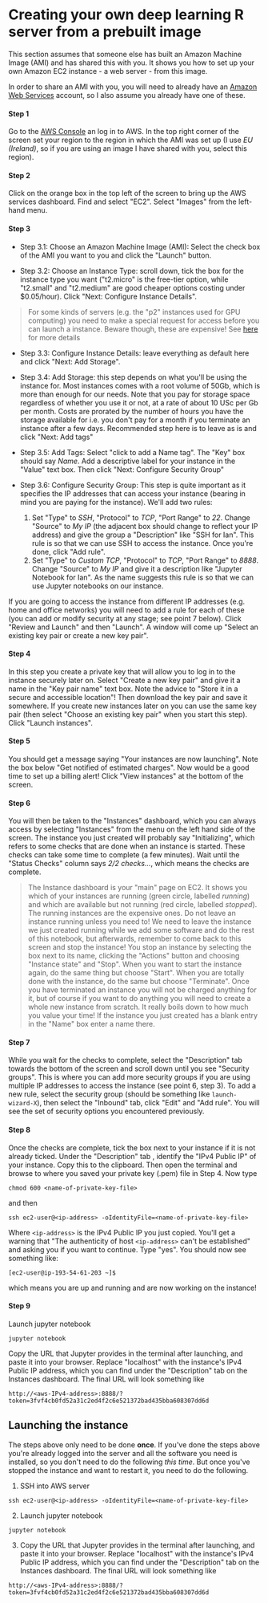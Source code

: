 # Creating your own deep learning R server from a prebuilt image

This section assumes that someone else has built an Amazon Machine Image (AMI) and has shared this with you. It shows you how to set up your own Amazon EC2 instance - a web server - from this image.

In order to share an AMI with you, you will need to already have an [Amazon Web Services](https://aws.amazon.com/free) account, so I also assume you already have one of these.

#### Step 1
Go to the [AWS Console](https://aws.amazon.com/console/) an log in to AWS. In the top right corner of the screen set your region to the region in which the AMI was set up (I use *EU (Ireland)*, so if you are using an image I have shared with you, select this region).

#### Step 2
Click on the orange box in the top left of the screen to bring up the AWS services dashboard. Find and select "EC2". Select "Images" from the left-hand menu.

#### Step 3
* Step 3.1: Choose an Amazon Machine Image (AMI): Select the check box of the AMI you want to you and click the "Launch" button.

* Step 3.2: Choose an Instance Type: scroll down, tick the box for the instance type you want ("t2.micro" is the free-tier option, while "t2.small" and "t2.medium" are good cheaper options costing under $0.05/hour). Click "Next: Configure Instance Details".

> For some kinds of servers (e.g. the "p2" instances used for GPU computing) you need to make a special request for access before you can launch a instance. Beware though, these are expensive! See [here](https://aws.amazon.com/blogs/aws/increasing-your/) for more details 

* Step 3.3: Configure Instance Details: leave everything as default here and click "Next: Add Storage".

* Step 3.4: Add Storage: this step depends on what you'll be using the instance for. Most instances comes with a root volume of 50Gb, which is more than enough for our needs. Note that you pay for storage space regardless of whether you use it or not, at a rate of about 10 USc per Gb per month. Costs are prorated by the number of hours you have the storage available for i.e. you don't pay for a month if you terminate an instance after a few days. Recommended step here is to leave as is and click "Next: Add tags"

* Step 3.5: Add Tags: Select "click to add a Name tag". The "Key" box should say *Name*. Add a descriptive label for your instance in the "Value" text box. Then click "Next: Configure Security Group"

* Step 3.6: Configure Security Group: This step is quite important as it specifies the IP addresses that can access your instance (bearing in mind you are paying for the instance). We'll add two rules: 
    
    1. Set "Type" to *SSH*, "Protocol" to *TCP*, "Port Range" to *22*. Change "Source" to *My IP* (the adjacent box should change to reflect your IP address) and give the group a "Description" like "SSH for Ian". This rule is so that we can use SSH to access the instance. Once you're done, click "Add rule".
    2. Set "Type" to *Custom TCP*, "Protocol" to *TCP*, "Port Range" to *8888*. Change "Source" to *My IP* and give it a description like "Jupyter Notebook for Ian". As the name suggests this rule is so that we can use Jupyter notebooks on our instance. 
 
If you are going to access the instance from different IP addresses (e.g. home and office networks) you will need to add a rule for each of these (you can add or modify security at any stage; see point 7 below). Click "Review and Launch" and then "Launch". A window will come up "Select an existing key pair or create a new key pair".

#### Step 4
In this step you create a private key that will allow you to log in to the instance securely later on. Select "Create a new key pair" and give it a name in the "Key pair name" text box. Note the advice to "Store it in a secure and accessible location"! Then download the key pair and save it somewhere. If you create new instances later on you can use the same key pair (then select "Choose an existing key pair" when you start this step). Click "Launch instances".

#### Step 5
You should get a message saying "Your instances are now launching". Note the box below "Get notified of estimated charges". Now would be a good time to set up a billing alert! Click "View instances" at the bottom of the screen.

#### Step 6
You will then be taken to the "Instances" dashboard, which you can always access by selecting "Instances" from the menu on the left hand side of the screen. The instance you just created will probably say "Initializing", which refers to some checks that are done when an instance is started. These checks can take some time to complete (a few minutes). Wait until the "Status Checks" column says *2/2 checks...*, which means the checks are complete. 

> The Instance dashboard is your "main" page on EC2. It shows you which of your instances are running (green circle, labelled *running*) and which are available but not running (red circle, labelled *stopped*). The running instances are the expensive ones. Do not leave an instance running unless you need to! We need to leave the instance we just created running while we add some software and do the rest of this notebook, but afterwards, remember to come back to this screen and stop the instance! You stop an instance by selecting the box next to its name, clicking the "Actions" button and choosing "Instance state" and "Stop". When you want to start the instance again, do the same thing but choose "Start". When you are totally done with the instance, do the same but choose "Terminate". Once you have terminated an instance you will not be charged anything for it, but of course if you want to do anything you will need to create a whole new instance from scratch. It really boils down to how much you value your time! If the instance you just created has a blank entry in the "Name" box enter a name there.

#### Step 7
While you wait for the checks to complete, select the "Description" tab towards the bottom of the screen and scroll down until you see "Security groups". This is where you can add more security groups if you are using multiple IP addresses to access the instance (see point 6, step 3). To add a new rule, select the security group (should be something like `launch-wizard-X`), then select the "Inbound" tab, click "Edit" and "Add rule". You will see the set of security options you encountered previously.

#### Step 8
Once the checks are complete, tick the box next to your instance if it is not already ticked. Under the "Description" tab , identify the "IPv4 Public IP" of your instance. Copy this to the clipboard. Then open the terminal and browse to where you saved your private key (.pem) file in Step 4. Now type
```
chmod 600 <name-of-private-key-file>
```
and then 
```
ssh ec2-user@<ip-address> -oIdentityFile=<name-of-private-key-file>
```
Where `<ip-address>` is the IPv4 Public IP you just copied. You'll get a warning that "The authenticity of host `<ip-address>` can't be established" and asking you if you want to continue. Type "yes". You should now see something like:
```
[ec2-user@ip-193-54-61-203 ~]$
```
which means you are up and running and are now working on the instance! 

#### Step 9 
Launch jupyter notebook
```
jupyter notebook
```
Copy the URL that Jupyter provides in the terminal after launching, and paste it into your browser. Replace "localhost" with the instance's IPv4 Public IP address, which you can find under the "Description" tab on the Instances dashboard. The final URL will look something like
```
http://<aws-IPv4-address>:8888/?token=3fvf4cb0fd52a31c2ed4f2c6e521372bad435bba608307dd6d
```

## Launching the instance

The steps above only need to be done **once**. If you've done the steps above you're already logged into the server and all the software you need is installed, so you don't need to do the following *this time*. But once you've stopped the instance and want to restart it, you need to do the following. 

1. SSH into AWS server
```
ssh ec2-user@<ip-address> -oIdentityFile=<name-of-private-key-file>
```
2. Launch jupyter notebook
```
jupyter notebook
```
3. Copy the URL that Jupyter provides in the terminal after launching, and paste it into your browser. Replace "localhost" with the instance's IPv4 Public IP address, which you can find under the "Description" tab on the Instances dashboard. The final URL will look something like
```
http://<aws-IPv4-address>:8888/?token=3fvf4cb0fd52a31c2ed4f2c6e521372bad435bba608307dd6d
```

